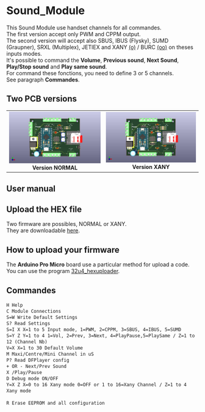 # Sound_Module
This Sound Module use handset channels for all commandes.  
The first version accept only PWM and CPPM output.  
The second version will accept also SBUS, IBUS (Flysky), SUMD (Graupner), SRXL (Multiplex), JETIEX and XANY [(o)](https://github.com/pierrotm777/Sound_Module/blob/main/Hardware2/README.md#o-xany) / BURC [(oo)](https://github.com/pierrotm777/Sound_Module/blob/main/Hardware2/README.md#oo-burc) on theses inputs modes.  
It's possible to command the **Volume**, **Previous sound**, **Next Sound**, **Play/Stop sound** and **Play same sound**.  
For command these fonctions, you need to define 3 or 5 channels.  
See paragraph **Commandes**.  

## Two PCB versions
<table cellspacing=0>
  <tr>
    <td align=center width=400><a href="https://github.com/pierrotm777/Sound_Module/blob/main/Hardware1/README.md"><img src="https://github.com/pierrotm777/Sound_Module/blob/main/Sound_Christian_Top.jpg" border="0" name="submit" title="Sound Module NORMAL (V1.0)" alt="Sound Module NORMAL (V1.0)"/></a><br><b>Version NORMAL</b></td>
	<td align=center width=400><a href="https://github.com/pierrotm777/Sound_Module/blob/main/Hardware2/README.md"><img src="https://github.com/pierrotm777/Sound_Module/blob/main/Sound_Module_Xany_Top.jpg" border="0" name="submit" title="Sound Module XANY (V1.1)" alt="Sound Module XANY (V1.1)"/></a><br><b>Version XANY</b></td>

  </tr>
</table> 

## User manual


## Upload the HEX file
Two firmware are possibles, NORMAL or XANY.  
They are downloadable [here](https://github.com/pierrotm777/Sound_Module/tree/main/Firmware).  

## How to upload your firmware
The **Arduino Pro Micro** board use a particular method for upload a code.  
You can use the program [32u4_hexuploader](https://github.com/uriba107/32u4_hexuploader).


## Commandes
```SOUND_MODULE V1.0 [Use RC_NANY libs] (C) pierrotm777
H Help
C Module Connections
S=W Write Default Settings
S? Read Settings
S=I X X=1 to 5 Input mode, 1=PWM, 2=CPPM, 3=SBUS, 4=IBUS, 5=SUMD
S=Y Z Y=1 to 4 1=Vol, 2=Prev, 3=Next, 4=PlayPause,5=PlaySame / Z=1 to 12 (Channel Nb)
V=X X=1 to 30 Default Volume
M Maxi/Centre/Mini Channel in uS
P? Read DFPlayer config
+ OR - Next/Prev Sound
X /Play/Pause
D Debug mode ON/OFF
Y=X Z X=0 to 16 Xany mode 0=OFF or 1 to 16=Xany Channel / Z=1 to 4 Xany mode
  
R Erase EEPROM and all configuration

```

 
